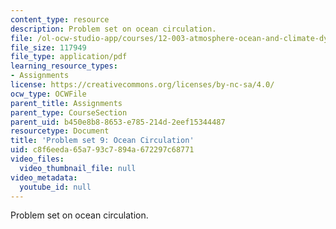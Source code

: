 ```yaml
---
content_type: resource
description: Problem set on ocean circulation.
file: /ol-ocw-studio-app/courses/12-003-atmosphere-ocean-and-climate-dynamics-fall-2008/c8f6eeda65a793c7894a672297c68771_homework9.pdf
file_size: 117949
file_type: application/pdf
learning_resource_types:
- Assignments
license: https://creativecommons.org/licenses/by-nc-sa/4.0/
ocw_type: OCWFile
parent_title: Assignments
parent_type: CourseSection
parent_uid: b450e8b8-8653-e785-214d-2eef15344487
resourcetype: Document
title: 'Problem set 9: Ocean Circulation'
uid: c8f6eeda-65a7-93c7-894a-672297c68771
video_files:
  video_thumbnail_file: null
video_metadata:
  youtube_id: null
---
```

Problem set on ocean circulation.